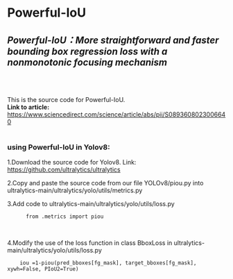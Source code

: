 # Powerful-IoU
## ***Powerful-IoU：More straightforward and faster bounding box regression loss with a nonmonotonic focusing mechanism***
<br />
<br />

This is the source code for Powerful-IoU.<br />
**Link to article:**<br />
https://www.sciencedirect.com/science/article/abs/pii/S0893608023006640
<br />
<br />

### using Powerful-IoU in Yolov8:

1.Download the source code for Yolov8. Link: https://github.com/ultralytics/ultralytics<br />

2.Copy and paste the source code from our file YOLOv8/piou.py into ultralytics-main/ultralytics/yolo/utils/metrics.py<br />

3.Add code to ultralytics-main/ultralytics/yolo/utils/loss.py<br />
```
      from .metrics import piou
```
<br />

4.Modify the use of the loss function in class BboxLoss in ultralytics-main/ultralytics/yolo/utils/loss.py<br />
```
    iou =1-piou(pred_bboxes[fg_mask], target_bboxes[fg_mask], xywh=False, PIoU2=True)
```
